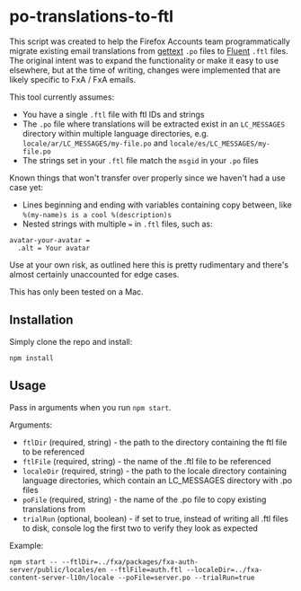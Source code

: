 
# po-translations-to-ftl

This script was created to help the Firefox Accounts team programmatically migrate existing email translations from [gettext](https://www.npmjs.com/package/node-gettext) `.po` files to [Fluent]((https://www.npmjs.com/package/@fluent/bundle)) `.ftl` files. The original intent was to expand the functionality or make it easy to use elsewhere, but at the time of writing, changes were implemented that are likely specific to FxA / FxA emails.

This tool currently assumes:
* You have a single `.ftl` file with ftl IDs and strings
* The `.po` file where translations will be extracted exist in an `LC_MESSAGES` directory within multiple language directories, e.g. `locale/ar/LC_MESSAGES/my-file.po` and `locale/es/LC_MESSAGES/my-file.po`
* The strings set in your `.ftl` file match the `msgid` in your `.po` files

Known things that won't transfer over properly since we haven't had a use case yet:
* Lines beginning and ending with variables containing copy between, like `%(my-name)s is a cool %(description)s`
* Nested strings with multiple `=` in `.ftl` files, such as:
```
avatar-your-avatar =
  .alt = Your avatar
```

Use at your own risk, as outlined here this is pretty rudimentary and there's almost certainly unaccounted for edge cases.

This has only been tested on a Mac.

## Installation

Simply clone the repo and install:

```
npm install
```

## Usage

Pass in arguments when you run `npm start`.

Arguments:
* `ftlDir` (required, string) - the path to the directory containing the ftl file to be referenced
* `ftlFile` (required, string) - the name of the .ftl file to be referenced
* `localeDir` (required, string) - the path to the locale directory containing language directories, which contain an LC_MESSAGES directory with .po files
* `poFile` (required, string) - the name of the .po file to copy existing translations from
* `trialRun` (optional, boolean) - if set to true, instead of writing all .ftl files to disk, console log the first two to verify they look as expected

Example:
```
npm start -- --ftlDir=../fxa/packages/fxa-auth-server/public/locales/en --ftlFile=auth.ftl --localeDir=../fxa-content-server-l10n/locale --poFile=server.po --trialRun=true
```